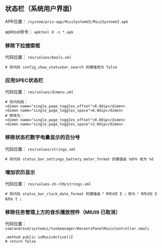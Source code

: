 ## 状态栏（系统用户界面）
APK位置： `/system/priv-app/MiuiSystemUI/MiuiSystemUI.apk`

apktool命令： `apktool d -s *.apk`

### 移除下拉搜索框
代码位置： `res/values/bools.xml`
```
# 将代码 config_show_statusbar_search 的键值改为 false
```

### 应用SPEC状态栏
代码位置： `res/values/dimens.xml`
```
# 将代码段：
<dimen name="single_page_toggles_offset">8.0dip</dimen>
<dimen name="single_page_toggles_space">8.0dip</dimen>
# 修改为：
<dimen name="single_page_toggles_offset">0.0dip</dimen>
<dimen name="single_page_toggles_space">2.0dip</dimen>
```

### 移除状态栏数字电量显示的百分号
代码位置： `res/values/strings.xml`
```
# 将代码 status_bar_settings_battery_meter_format 的键值由 %d%% 改为 %d
```

### 增加农历显示
代码位置： `res/values-zh-rCN/strings.xml`
```
# 将代码 status_bar_clock_date_format 的键值由『 M月d日 E 』改为『 M月d日 E N月e t 』
```

### 移除任务管理上方的音乐播放控件（MIUI9 已取消）
代码位置： `com/android/systemui/taskmanager/RecentsPanelMusicController.smali`
```
.method public isMusicActive()Z
# return false
```
